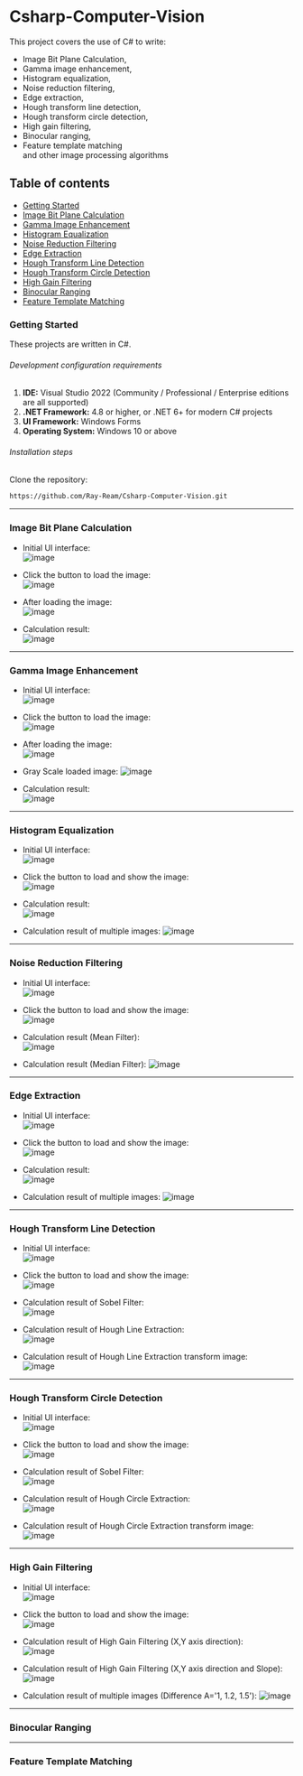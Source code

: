 # Csharp-Computer-Vision

This project covers the use of C# to write:  
- Image Bit Plane Calculation,  
- Gamma image enhancement,  
- Histogram equalization,  
- Noise reduction filtering,  
- Edge extraction,  
- Hough transform line detection,  
- Hough transform circle detection,  
- High gain filtering,  
- Binocular ranging,  
- Feature template matching  
and other image processing algorithms


## Table of contents  
- [Getting Started](#getting-started)
- [Image Bit Plane Calculation](#image-bit-plane-calculation)
- [Gamma Image Enhancement](#gamma-image-enhancement)
- [Histogram Equalization](#histogram-equalization)
- [Noise Reduction Filtering](#noise-reduction-filtering)
- [Edge Extraction](#edge-extraction)
- [Hough Transform Line Detection](#hough-transform-line-detection)
- [Hough Transform Circle Detection](#hough-transform-circle-detection)
- [High Gain Filtering](#high-gain-filtering)
- [Binocular Ranging](#binocular-ranging)
- [Feature Template Matching](#feature-template-matching)


### Getting Started
These projects are written in C#.


###### Development configuration requirements
1. **IDE:** Visual Studio 2022 (Community / Professional / Enterprise editions are all supported)  
2. **.NET Framework:** 4.8 or higher, or .NET 6+ for modern C# projects  
3. **UI Framework:** Windows Forms  
4. **Operating System:** Windows 10 or above

###### Installation steps
Clone the repository:  
```sh
https://github.com/Ray-Ream/Csharp-Computer-Vision.git
```

---

### Image Bit Plane Calculation
- Initial UI interface:  
![image](https://github.com/Ray-Ream/Csharp-Computer-Vision/blob/main/images/bit-plane-ui.png)

- Click the button to load the image:  
![image](https://github.com/Ray-Ream/Csharp-Computer-Vision/blob/main/images/bit-plane-loadImg.png)

- After loading the image:  
![image](https://github.com/Ray-Ream/Csharp-Computer-Vision/blob/main/images/bit-plane-loadImg-after.png)

- Calculation result:  
![image](https://github.com/Ray-Ream/Csharp-Computer-Vision/blob/main/images/bit-plane-processed.png)

---

### Gamma Image Enhancement
- Initial UI interface:  
![image](https://github.com/Ray-Ream/Csharp-Computer-Vision/blob/main/images/gamma-ui.png)

- Click the button to load the image:  
![image](https://github.com/Ray-Ream/Csharp-Computer-Vision/blob/main/images/gamma-loadImg.png)

- After loading the image:  
![image](https://github.com/Ray-Ream/Csharp-Computer-Vision/blob/main/images/gamma-loadImg-after.png)

- Gray Scale loaded image:
![image](https://github.com/Ray-Ream/Csharp-Computer-Vision/blob/main/images/gamma-gray-scale.png)

- Calculation result:  
![image](https://github.com/Ray-Ream/Csharp-Computer-Vision/blob/main/images/gamma-processed.png)

---

### Histogram Equalization
- Initial UI interface:  
![image](https://github.com/Ray-Ream/Csharp-Computer-Vision/blob/main/images/hist-ui.png)

- Click the button to load and show the image:  
![image](https://github.com/Ray-Ream/Csharp-Computer-Vision/blob/main/images/hist-loadImg-after.png)

- Calculation result:  
![image](https://github.com/Ray-Ream/Csharp-Computer-Vision/blob/main/images/hist-processed.png)

- Calculation result of multiple images:
![image](https://github.com/Ray-Ream/Csharp-Computer-Vision/blob/main/images/hist-processed-multi.png)

---

### Noise Reduction Filtering
- Initial UI interface:  
![image](https://github.com/Ray-Ream/Csharp-Computer-Vision/blob/main/images/noise-ui.png)

- Click the button to load and show the image:  
![image](https://github.com/Ray-Ream/Csharp-Computer-Vision/blob/main/images/noise-loadImg.png)

- Calculation result (Mean Filter):  
![image](https://github.com/Ray-Ream/Csharp-Computer-Vision/blob/main/images/noise-mean.png)

- Calculation result (Median Filter):
![image](https://github.com/Ray-Ream/Csharp-Computer-Vision/blob/main/images/noise-mediam.png)

---

### Edge Extraction
- Initial UI interface:  
![image](https://github.com/Ray-Ream/Csharp-Computer-Vision/blob/main/images/edge-ui.png)

- Click the button to load and show the image:  
![image](https://github.com/Ray-Ream/Csharp-Computer-Vision/blob/main/images/edge-loadImg-after.png)

- Calculation result:  
![image](https://github.com/Ray-Ream/Csharp-Computer-Vision/blob/main/images/edge-processed.png)

- Calculation result of multiple images:
![image](https://github.com/Ray-Ream/Csharp-Computer-Vision/blob/main/images/edge-multi.png)

---

### Hough Transform Line Detection
- Initial UI interface:  
![image](https://github.com/Ray-Ream/Csharp-Computer-Vision/blob/main/images/hough-line-ui.png)

- Click the button to load and show the image:  
![image](https://github.com/Ray-Ream/Csharp-Computer-Vision/blob/main/images/hough-line-loadImg-after.png)

- Calculation result of Sobel Filter:  
![image](https://github.com/Ray-Ream/Csharp-Computer-Vision/blob/main/images/hough-line-sobel.png)

- Calculation result of Hough Line Extraction:  
![image](https://github.com/Ray-Ream/Csharp-Computer-Vision/blob/main/images/hough-line-processed.png)

- Calculation result of Hough Line Extraction transform image:  
![image](https://github.com/Ray-Ream/Csharp-Computer-Vision/blob/main/images/hough-line-transform.png)

---

### Hough Transform Circle Detection
- Initial UI interface:  
![image](https://github.com/Ray-Ream/Csharp-Computer-Vision/blob/main/images/hough-circle-ui.png)

- Click the button to load and show the image:  
![image](https://github.com/Ray-Ream/Csharp-Computer-Vision/blob/main/images/hough-circle-loadImg-after.png)

- Calculation result of Sobel Filter:  
![image](https://github.com/Ray-Ream/Csharp-Computer-Vision/blob/main/images/hough-circle-sobel.png)

- Calculation result of Hough Circle Extraction:  
![image](https://github.com/Ray-Ream/Csharp-Computer-Vision/blob/main/images/hough-circle-processed.png)

- Calculation result of Hough Circle Extraction transform image:  
![image](https://github.com/Ray-Ream/Csharp-Computer-Vision/blob/main/images/hough-circle-transform.png)

---

### High Gain Filtering
- Initial UI interface:  
![image](https://github.com/Ray-Ream/Csharp-Computer-Vision/blob/main/images/gain-ui.png)

- Click the button to load and show the image:  
![image](https://github.com/Ray-Ream/Csharp-Computer-Vision/blob/main/images/gain-after.png)

- Calculation result of High Gain Filtering (X,Y axis direction):  
![image](https://github.com/Ray-Ream/Csharp-Computer-Vision/blob/main/images/gain-processed-xy.png)

- Calculation result of High Gain Filtering (X,Y axis direction and Slope):  
![image](https://github.com/Ray-Ream/Csharp-Computer-Vision/blob/main/images/gain-processed-xy-slope.png)

- Calculation result of multiple images (Difference A='1, 1.2, 1.5'):
![image](https://github.com/Ray-Ream/Csharp-Computer-Vision/blob/main/images/gain-processed-multi.png)

---

### Binocular Ranging

---

### Feature Template Matching
